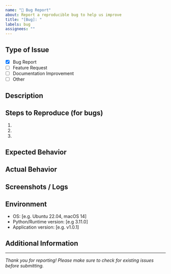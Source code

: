 ```yaml
---
name: "🐞 Bug Report"
about: Report a reproducible bug to help us improve
title: "[Bug]: "
labels: bug
assignees: ""
---
```


## Type of Issue

- [x] Bug Report
- [ ] Feature Request
- [ ] Documentation Improvement
- [ ] Other

## Description

<!-- Please describe the issue in detail. Include logs, error messages, or screenshots if helpful. -->

## Steps to Reproduce (for bugs)

1. 
2. 
3. 

## Expected Behavior

<!-- What did you expect to happen? -->

## Actual Behavior

<!-- What actually happened? -->

## Screenshots / Logs

<!-- Logs or images highlighting the issue  -->

## Environment
- OS: [e.g. Ubuntu 22.04, macOS 14]
- Python/Runtime version: [e.g 3.11.0]
- Application version: [e.g. v1.0.1]

## Additional Information

<!-- Any other info, stack trace, suggestions, etc. -->

---

*Thank you for reporting! Please make sure to check for existing issues before submitting.*